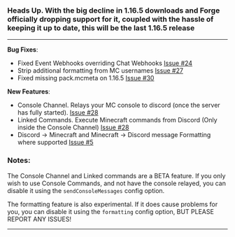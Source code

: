 ### Heads Up. With the big decline in 1.16.5 downloads and Forge officially dropping support for it, coupled with the hassle of keeping it up to date, this will be the last 1.16.5 release
---

**Bug Fixes**:

* Fixed Event Webhooks overriding Chat Webhooks [Issue #24](https://github.com/hypherionmc/sdlink/issues/24)
* Strip additional formatting from MC usernames [Issue #27](https://github.com/hypherionmc/sdlink/issues/27)
* Fixed missing pack.mcmeta on 1.16.5 [Issue #30](https://github.com/hypherionmc/sdlink/issues/30)

**New Features**:

* Console Channel. Relays your MC console to discord (once the server has fully started). [Issue #28](https://github.com/hypherionmc/sdlink/issues/28)
* Linked Commands. Execute Minecraft commands from Discord (Only inside the Console Channel) [Issue #28](https://github.com/hypherionmc/sdlink/issues/28)
* Discord -> Minecraft and Minecraft -> Discord message Formatting where supported [Issue #5](https://github.com/hypherionmc/sdlink/issues/5)

### Notes:

The Console Channel and Linked commands are a BETA feature. If you only wish to use Console Commands, and not have the console relayed, you can disable it using the
`sendConsoleMessages` config option.


The formatting feature is also experimental. If it does cause problems for you, you can disable it using the `formatting` config option, BUT PLEASE REPORT ANY ISSUES!

---

